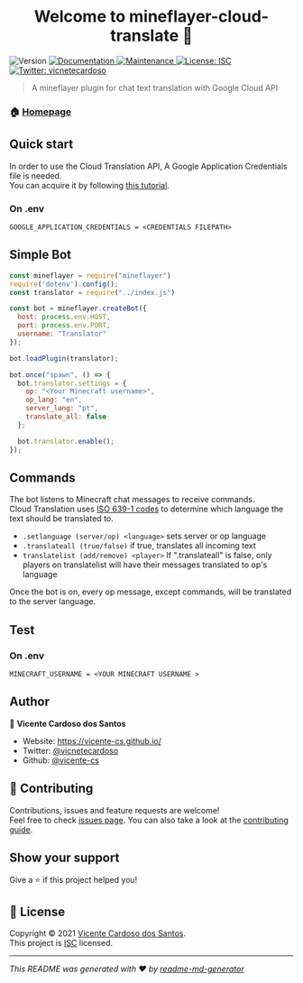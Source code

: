 <h1 align="center">Welcome to mineflayer-cloud-translate 👋</h1>
<p>
  <img alt="Version" src="https://img.shields.io/badge/version-1.0.0-blue.svg?cacheSeconds=2592000" />
  <a href="https://github.com/vicente-cs/mineflayer-cloud-translate#readme" target="_blank">
    <img alt="Documentation" src="https://img.shields.io/badge/documentation-yes-brightgreen.svg" />
  </a>
  <a href="https://github.com/vicente-cs/mineflayer-cloud-translate/graphs/commit-activity" target="_blank">
    <img alt="Maintenance" src="https://img.shields.io/badge/Maintained%3F-yes-green.svg" />
  </a>
  <a href="https://github.com/vicente-cs/mineflayer-cloud-translate/blob/master/LICENSE" target="_blank">
    <img alt="License: ISC" src="https://img.shields.io/github/license/vicente-cs/mineflayer-cloud-translate" />
  </a>
  <a href="https://twitter.com/vicnetecardoso" target="_blank">
    <img alt="Twitter: vicnetecardoso" src="https://img.shields.io/twitter/follow/vicnetecardoso.svg?style=social" />
  </a>
</p>

> A mineflayer plugin for chat text translation with Google Cloud API

### 🏠 [Homepage](https://github.com/vicente-cs/mineflayer-cloud-translate#readme)

## Quick start

In order to use the Cloud Translation API, A Google Application Credentials file is needed.<br/>
You can acquire it by following [this tutorial](https://cloud.google.com/translate/docs/setup).

### On .env

```
GOOGLE_APPLICATION_CREDENTIALS = <CREDENTIALS FILEPATH>
```

## Simple Bot

```js
const mineflayer = require("mineflayer")
require('dotenv').config();
const translator = require("../index.js")

const bot = mineflayer.createBot({
  host: process.env.HOST,
  port: process.env.PORT,
  username: "Translator"
});

bot.loadPlugin(translator);

bot.once("spawn", () => {
  bot.translator.settings = {
    op: "<Your Minecraft username>",
    op_lang: "en", 
    server_lang: "pt", 
    translate_all: false
  };

  bot.translator.enable();
});
```

## Commands

The bot listens to Minecraft chat messages to receive commands.<br/>
Cloud Translation uses [ISO 639-1 codes](https://en.wikipedia.org/wiki/List_of_ISO_639-1_codes) to determine which language the text should be translated to.

- `.setlanguage (server/op) <language>` sets server or op language
- `.translateall (true/false)` if true, translates all incoming text
- `translatelist (add/remove) <player>` If ".translateall" is false, only players on translatelist will have their messages translated to op's language

Once the bot is on, every op message, except commands, will be translated to the server language.

## Test

### On .env

```
MINECRAFT_USERNAME = <YOUR MINECRAFT USERNAME >
```

## Author

👤 **Vicente Cardoso dos Santos**

* Website: https://vicente-cs.github.io/
* Twitter: [@vicnetecardoso](https://twitter.com/vicnetecardoso)
* Github: [@vicente-cs](https://github.com/vicente-cs)

## 🤝 Contributing

Contributions, issues and feature requests are welcome!<br />Feel free to check [issues page](https://github.com/vicente-cs/mineflayer-cloud-translate/issues). You can also take a look at the [contributing guide](https://github.com/vicente-cs/mineflayer-cloud-translate/blob/master/CONTRIBUTING.md).

## Show your support

Give a ⭐️ if this project helped you!

## 📝 License

Copyright © 2021 [Vicente Cardoso dos Santos](https://github.com/vicente-cs).<br />
This project is [ISC](https://github.com/vicente-cs/mineflayer-cloud-translate/blob/master/LICENSE) licensed.

***
_This README was generated with ❤️ by [readme-md-generator](https://github.com/kefranabg/readme-md-generator)_
